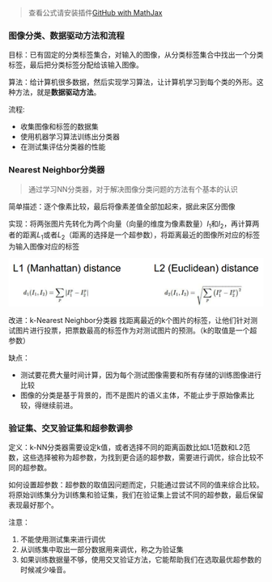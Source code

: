 > 查看公式请安装插件[GitHub with MathJax](https://chrome.google.com/webstore/detail/github-with-mathjax/ioemnmodlmafdkllaclgeombjnmnbima)

### 图像分类、数据驱动方法和流程
目标：已有固定的分类标签集合，对输入的图像，从分类标签集合中找出一个分类标签，最后把分类标签分配给该输入图像。

算法：给计算机很多数据，然后实现学习算法，让计算机学习到每个类的外形。这种方法，就是**数据驱动方法**。

流程:
- 收集图像和标签的数据集
- 使用机器学习算法训练出分类器
- 在测试集评估分类器的性能

### Nearest Neighbor分类器
> 通过学习NN分类器，对于解决图像分类问题的方法有个基本的认识

简单描述：逐个像素比较，最后将像素差值全部加起来，据此来区分图像

实现：将两张图片先转化为两个向量（向量的维度为像素数量）$I_1$和$I_2$，再计算两者的距离$L_1$或者$L_2$（距离的选择是一个超参数），将距离最近的图像所对应的标签为输入图像对应的标签

![NN距离](image/NN距离.png)

改进：k-Nearest Neighbor分类器
找距离最近的k个图片的标签，让他们针对测试图片进行投票，把票数最高的标签作为对测试图片的预测。（k的取值是一个超参数）

缺点：
* 测试要花费大量时间计算，因为每个测试图像需要和所有存储的训练图像进行比较
* 图像的分类是基于背景的，而不是图片的语义主体，不能止步于原始像素比较，得继续前进。

### 验证集、交叉验证集和超参数调参
定义：k-NN分类器需要设定k值，或者选择不同的距离函数比如L1范数和L2范数，这些选择被称为超参数，为找到更合适的超参数，需要进行调优，综合比较不同的超参数。

如何设置超参数：超参数的取值因问题而定，只能通过尝试不同的值来综合比较。将原始训练集分为训练集和验证集，我们在验证集上尝试不同的超参数，最后保留表现最好那个。

注意：
1. 不能使用测试集来进行调优
2. 从训练集中取出一部分数据用来调优，称之为验证集
3. 如果训练数据量不够，使用交叉验证方法，它能帮助我们在选取最优超参数的时候减少噪音。
